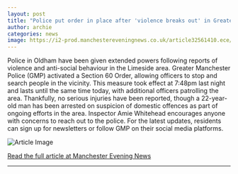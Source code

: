 ```yaml
---
layout: post
title: "Police put order in place after 'violence breaks out' in Greater Manchester area"
author: archie
categories: news
image: https://i2-prod.manchestereveningnews.co.uk/article32561410.ece/ALTERNATES/s1200/0_220522elm2.jpg
---
```

Police in Oldham have been given extended powers following reports of violence and anti-social behaviour in the Limeside area. Greater Manchester Police (GMP) activated a Section 60 Order, allowing officers to stop and search people in the vicinity. This measure took effect at 7:48pm last night and lasts until the same time today, with additional officers patrolling the area. Thankfully, no serious injuries have been reported, though a 22-year-old man has been arrested on suspicion of domestic offences as part of ongoing efforts in the area. Inspector Amie Whitehead encourages anyone with concerns to reach out to the police. For the latest updates, residents can sign up for newsletters or follow GMP on their social media platforms.

![Article Image](https://i2-prod.manchestereveningnews.co.uk/article32561410.ece/ALTERNATES/s1200/0_220522elm2.jpg)

[Read the full article at Manchester Evening News](https://www.manchestereveningnews.co.uk/news/greater-manchester-news/police-put-order-place-after-32561376)

---
